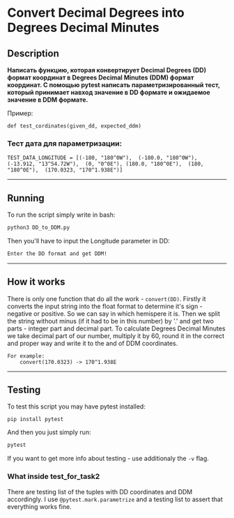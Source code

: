 # Convert Decimal Degrees into Degrees Decimal Minutes

## Description

**Написать функцию, которая конвертирует Decimal Degrees (DD) формат координат в Degrees Decimal Minutes (DDM) формат координат.
С помощью pytest написать параметризированный тест, который принимает навход значение в DD формате и ожидаемое значение в DDM формате.**


Пример:

`def test_cordinates(given_dd, expected_ddm)`

### Тест дата для параметризации:

`TEST_DATA_LONGITUDE = [(-180, "180^0W"), 
						(-180.0, "180^0W"), 
						(-13.912, "13^54.72W"), 
						(0, "0^0E"), (180.0, "180^0E"), 
						(180, "180^0E"), 
						(170.0323, "170^1.938E")]
`

-----

## Running

To run the script simply write in bash:
```bash
python3 DD_to_DDM.py
```

Then you'll have to input the Longitude parameter in DD:
```bash
Enter the DD format and get DDM!
```

-----

## How it works

There is only one function that do all the work - `convert(DD)`.
Firstly it converts the input string into the float format to determine it's sign - negative or positive. So we can say in which hemispere it is.
Then we split the string without minus (if it had to be in this number) by '.' and get two parts - integer part and decimal part.
To calculate Degrees Decimal Minutes we take decimal part of our number, multiply it by 60, round it in the correct and proper way and write it to the and of DDM coordinates.

	For example:
		convert(170.0323) -> 170^1.938E

----
## Testing

To test this script you may have pytest installed:
```
pip install pytest
```

And then you just simply run:
```bash
pytest
```

If you want to get more info about testing - use additionaly the `-v` flag.

### What inside test_for_task2

There are testing list of the tuples with DD coordinates and DDM accordingly.
I use `@pytest.mark.parametrize` and a testing list to assert that everything works fine.

